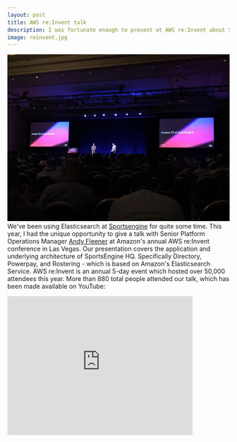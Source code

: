 ```yaml
---
layout: post
title: AWS re:Invent talk
description: I was fortunate enough to present at AWS re:Invent about SportsEngine's use of Amazon's Elasticsearch Service to power several of our backend applications. You can see it entirely here.
image: reinvent.jpg
---
```


<span class="image right"><img src="/assets/images/reinvent.jpg" alt="" /></span>
We've been using Elasticsearch at [Sportsengine](https://www.sportsengine.com) for quite some time. This year, I had the unique opportunity to give a talk with Senior Platform Operations Manager [Andy Fleener](https://twitter.com/andy.fleener) at Amazon's annual AWS re:Invent conference in Las Vegas. Our presentation covers the application and underlying architecture of SportsEngine HQ. Specifically Directory, Powerpay, and Rostering - which is based on Amazon's Elasticsearch Service. AWS re:Invent is an annual 5-day event which hosted over 50,000 attendees this year. More than 880 total people attended our talk, which has been made available on YouTube:

<iframe width="420" height="315" src="http://www.youtube.com/embed/95kQkS51VnU" frameborder="0" allowfullscreen></iframe>
